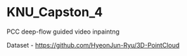 # KNU_Capston_4
PCC deep-flow guided video inpaintng


Dataset - https://github.com/HyeonJun-Ryu/3D-PointCloud
